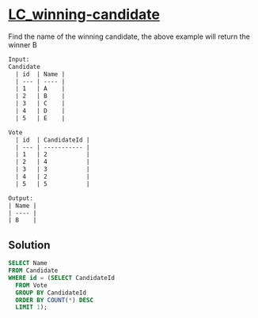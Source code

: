 # [LC_winning-candidate](https://leetcode.com/problems/winning-candidate)

Find the name of the winning candidate, the above example will return the winner B

```txt
Input:
Candidate
  | id  | Name |
  | --- | ---- |
  | 1   | A    |
  | 2   | B    |
  | 3   | C    |
  | 4   | D    |
  | 5   | E    |

Vote
  | id  | CandidateId |
  | --- | ----------- |
  | 1   | 2           |
  | 2   | 4           |
  | 3   | 3           |
  | 4   | 2           |
  | 5   | 5           |

Output:
| Name |
| ---- |
| B    |
```

## Solution

```sql
SELECT Name
FROM Candidate
WHERE id = (SELECT CandidateId
  FROM Vote
  GROUP BY CandidateId
  ORDER BY COUNT(*) DESC
  LIMIT 1);
```
